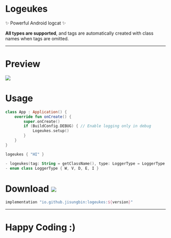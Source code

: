 # Logeukes

✨ Powerful Android logcat ✨

**All types are supported**, and tags are automatically created with class names when tags are omitted.

---

# Preview

![](https://raw.githubusercontent.com/sungbin5304/PrettyLogger/master/images/PrettyLogger.png)

# Usage

```kotlin
class App : Application() {
    override fun onCreate() {
        super.onCreate()
        if (BuildConfig.DEBUG) { // Enable logging only in debug
            Logeukes.setup()
        }
    }
}
```

```kotlin
logeukes { "HI" }

- logeukes(tag: String = getClassName(), type: LoggerType = LoggerType.D, content: () -> Any?)
- enum class LoggerType { W, V, D, E, I }
```

# Download [![](https://img.shields.io/maven-central/v/io.github.jisungbin/logeukes)](https://search.maven.org/artifact/io.github.jisungbin/logeukes)

```groovy
implementation "io.github.jisungbin:logeukes:${version}"
```

---

# Happy Coding :)
